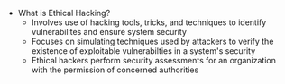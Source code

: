 - What is Ethical Hacking?
	- Involves use of hacking tools, tricks, and techniques to identify vulnerabilites and ensure system security
	- Focuses on simulating techniques used by attackers to verify the existence of exploitable vulnerabilties in a system's security
	- Ethical hackers perform security assessments for an organization with the permission of concerned authorities
